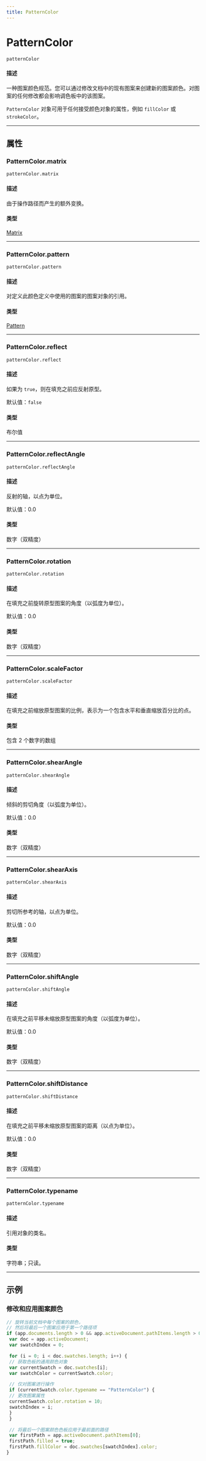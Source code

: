 ```yaml
---
title: PatternColor
---
```

# PatternColor

`patternColor`

#### 描述

一种图案颜色规范。您可以通过修改文档中的现有图案来创建新的图案颜色。对图案的任何修改都会影响调色板中的该图案。

`PatternColor` 对象可用于任何接受颜色对象的属性，例如 `fillColor` 或 `strokeColor`。

---

## 属性

### PatternColor.matrix

`patternColor.matrix`

#### 描述

由于操作路径而产生的额外变换。

#### 类型

[Matrix](.././Matrix)

---

### PatternColor.pattern

`patternColor.pattern`

#### 描述

对定义此颜色定义中使用的图案的图案对象的引用。

#### 类型

[Pattern](.././Pattern)

---

### PatternColor.reflect

`patternColor.reflect`

#### 描述

如果为 `true`，则在填充之前应反射原型。

默认值：`false`

#### 类型

布尔值

---

### PatternColor.reflectAngle

`patternColor.reflectAngle`

#### 描述

反射的轴，以点为单位。

默认值：0.0

#### 类型

数字（双精度）

---

### PatternColor.rotation

`patternColor.rotation`

#### 描述

在填充之前旋转原型图案的角度（以弧度为单位）。

默认值：0.0

#### 类型

数字（双精度）

---

### PatternColor.scaleFactor

`patternColor.scaleFactor`

#### 描述

在填充之前缩放原型图案的比例，表示为一个包含水平和垂直缩放百分比的点。

#### 类型

包含 2 个数字的数组

---

### PatternColor.shearAngle

`patternColor.shearAngle`

#### 描述

倾斜的剪切角度（以弧度为单位）。

默认值：0.0

#### 类型

数字（双精度）

---

### PatternColor.shearAxis

`patternColor.shearAxis`

#### 描述

剪切所参考的轴，以点为单位。

默认值：0.0

#### 类型

数字（双精度）

---

### PatternColor.shiftAngle

`patternColor.shiftAngle`

#### 描述

在填充之前平移未缩放原型图案的角度（以弧度为单位）。

默认值：0.0

#### 类型

数字（双精度）

---

### PatternColor.shiftDistance

`patternColor.shiftDistance`

#### 描述

在填充之前平移未缩放原型图案的距离（以点为单位）。

默认值：0.0

#### 类型

数字（双精度）

---

### PatternColor.typename

`patternColor.typename`

#### 描述

引用对象的类名。

#### 类型

字符串；只读。

---

## 示例

### 修改和应用图案颜色

```javascript
// 旋转当前文档中每个图案的颜色，
// 然后将最后一个图案应用于第一个路径项
if (app.documents.length > 0 && app.activeDocument.pathItems.length > 0) {
 var doc = app.activeDocument;
 var swatchIndex = 0;

 for (i = 0; i < doc.swatches.length; i++) {
 // 获取色板的通用颜色对象
 var currentSwatch = doc.swatches[i];
 var swatchColor = currentSwatch.color;

 // 仅对图案进行操作
 if (currentSwatch.color.typename == "PatternColor") {
 // 更改图案属性
 currentSwatch.color.rotation = 10;
 swatchIndex = i;
 }
 }

 // 将最后一个图案颜色色板应用于最前面的路径
 var firstPath = app.activeDocument.pathItems[0];
 firstPath.filled = true;
 firstPath.fillColor = doc.swatches[swatchIndex].color;
}
```
